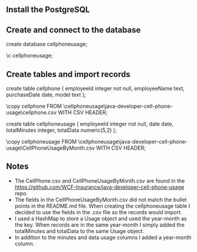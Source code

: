 ## Install the PostgreSQL

## Create and connect to the database 
create database cellphoneusage;

\c cellphoneusage;

## Create tables and import records 
create table cellphone
(
	employeeId integer not null,
	employeeName text,
	purchaseDate date,
	model text
);

\copy cellphone FROM \cellphoneusage\java-developer-cell-phone-usage\cellphone.csv WITH CSV HEADER;

create table cellphoneusage
(
	employeeId integer not null,
	date date,
	totalMinutes integer,
	totalData numeric(5,2)
);

\copy cellphoneusage FROM \cellphoneusage\java-developer-cell-phone-usage\CellPhoneUsageByMonth.csv WITH CSV HEADER;


## Notes

* The CellPhone.csv and CellPhoneUsageByMonth.csv are found in the https://github.com/WCF-Insurance/java-developer-cell-phone-usage repo. 
* The fields in the CellPhoneUsageByMonth.csv did not match the bullet points in the README.md file. When creating the cellphoneusage table I decided to use the fields in the .csv file so the records would import.
* I used a HashMap to store a Usage object and used the year-month as the key. When records are in the same year-month I simply added the totalMinutes and totalData to the same Usage object.
* In addition to the minutes and data usage columns I added a year-month column.
